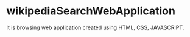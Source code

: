 # wikipediaSearchWebApplication
It is browsing web application created using HTML, CSS, JAVASCRIPT.
